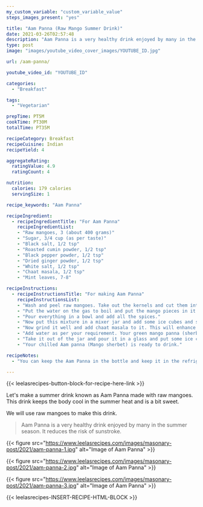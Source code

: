 ```yaml
---
my_custom_variable: "custom_variable_value"
steps_images_present: "yes"

title: "Aam Panna (Raw Mango Summer Drink)"
date: 2021-03-26T02:57:48
description: "Aam Panna is a very healthy drink enjoyed by many in the summer season. It reduces the risk of sunstroke. We use raw mangoes to make this drink."
type: post
image: "images/youtube_video_cover_images/YOUTUBE_ID.jpg"

url: /aam-panna/

youtube_video_id: "YOUTUBE_ID"

categories: 
  - "Breakfast"

tags:
  - "Vegetarian"

prepTime: PT5M
cookTime: PT30M
totalTime: PT35M

recipeCategory: Breakfast
recipeCuisine: Indian
recipeYield: 4

aggregateRating:
  ratingValue: 4.9
  ratingCount: 4

nutrition:
  calories: 179 calories
  servingSize: 1

recipe_keywords: "Aam Panna"

recipeIngredient:
  - recipeIngredientTitle: "For Aam Panna"
    recipeIngredientList:
    - "Raw mangoes, 3 (about 400 grams)" 
    - "Sugar, 3/4 cup (as per taste)" 
    - "Black salt, 1/2 tsp" 
    - "Roasted cumin powder, 1/2 tsp" 
    - "Black pepper powder, 1/2 tsp" 
    - "Dried ginger powder, 1/2 tsp" 
    - "White salt, 1/2 tsp" 
    - "Chaat masala, 1/2 tsp" 
    - "Mint leaves, 7-8" 

recipeInstructions:
  - recipeInstructionsTitle: "For making Aam Panna"
    recipeInstructionsList:
    - "Wash and peel raw mangoes. Take out the kernels and cut them into small pieces." 
    - "Put the water on the gas to boil and put the mango pieces in it and let it cook. After 5 to 7 minutes, turn off the gas and allow it to cool." 
    - "Pour everything in a bowl and add all the spices." 
    - "Now put this mixture in a mixer jar and add some ice cubes and sugar to it." 
    - "Now grind it well and add chaat masala to it. This will enhance its taste." 
    - "Add water as per your requirement. Your green mango panna (sherbet) is ready." 
    - "Take it out of the jar and pour it in a glass and put some ice cubes and garnish it with mint leaves." 
    - "Your chilled Aam panna (Mango sherbet) is ready to drink." 

recipeNotes:
  - "You can keep the Aam Panna in the bottle and keep it in the refrigerator for 4 to 5 days." 

---
```


{{< leelasrecipes-button-block-for-recipe-here-link >}}

Let's make a summer drink known as Aam Panna made with raw mangoes. This drink keeps the body cool in the summer heat and is a bit sweet.

We will use raw mangoes to make this drink. 

> Aam Panna is a very healthy drink enjoyed by many in the summer season. It reduces the risk of sunstroke. 

{{< figure src="https://www.leelasrecipes.com/images/masonary-post/2021/aam-panna-1.jpg" alt="Image of Aam Panna" >}}

{{< figure src="https://www.leelasrecipes.com/images/masonary-post/2021/aam-panna-2.jpg" alt="Image of Aam Panna" >}}

{{< figure src="https://www.leelasrecipes.com/images/masonary-post/2021/aam-panna-3.jpg" alt="Image of Aam Panna" >}}

{{< leelasrecipes-INSERT-RECIPE-HTML-BLOCK >}}

